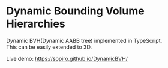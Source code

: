# Dynamic Bounding Volume Hierarchies
Dynamic BVH(Dynamic AABB tree) implemented in TypeScript.  
This can be easily extended to 3D.  

Live demo: https://sopiro.github.io/DynamicBVH/
